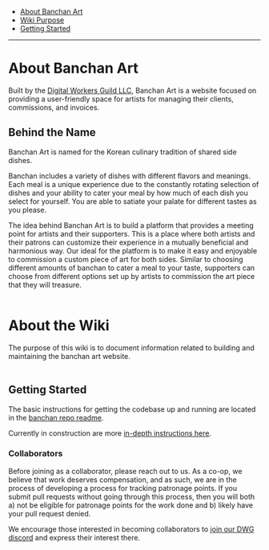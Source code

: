 

- [About Banchan Art](#about-banchan-art)
- [Wiki Purpose](#about-the-wiki)
- [Getting Started](#getting-started)
***

# About Banchan Art
Built by the [Digital Workers Guild LLC](https://www.dwg.dev/), Banchan Art is a website focused on providing a user-friendly space for artists for managing their clients, commissions, and invoices.

## Behind the Name
Banchan Art is named for the Korean culinary tradition of shared side dishes. 

Banchan includes a variety of dishes with different flavors and meanings. Each meal is a unique experience due to the constantly rotating selection of dishes and your ability to cater your meal by how much of each dish you select for yourself. You are able to satiate your palate for different tastes as you please. 

The idea behind Banchan Art is to build a platform that provides a meeting point for artists and their supporters. This is a place where both artists and their patrons can customize their experience in a mutually beneficial and harmonious way. Our ideal for the platform is to make it easy and enjoyable to commission a custom piece of art for both sides. Similar to choosing different amounts of banchan to cater a meal to your taste, supporters can choose from different options set up by artists to commission the art piece that they will treasure.
<br />
<br />

# About the Wiki
The purpose of this wiki is to document information related to building and maintaining the banchan art website.
<br />
<br />
 
## Getting Started

The basic instructions for getting the codebase up and running are located in the [banchan repo readme](https://github.com/digitalworkersguild/banchan/blob/main/README.md). 

Currently in construction are more [in-depth instructions here](/digitalworkersguild/banchan/wiki/Getting-Started). 

### Collaborators

Before joining as a collaborator, please reach out to us. As a co-op, we believe that work deserves compensation, and as such, we are in the process of developing a process for tracking patronage points. If you submit pull requests without going through this process, then you will both a) not be eligible for patronage points for the work done and b) likely have your pull request denied. 

We encourage those interested in becoming collaborators to [join our DWG discord](https://discord.gg/swU5fzNvve) and express their interest there. 


